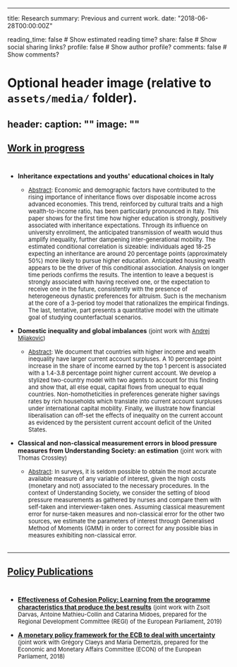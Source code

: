 ---
title: Research
summary: Previous and current work.
date: "2018-06-28T00:00:00Z"

reading_time: false  # Show estimated reading time?
share: false  # Show social sharing links?
profile: false  # Show author profile?
comments: false  # Show comments?

# Optional header image (relative to `assets/media/` folder).
header:
  caption: ""
  image: ""
----------------
## <ins>Work in progress</ins><br/><br/>
- **Inheritance expectations and youths' educational choices in Italy** 
  - <font size="-1"> <ins>Abstract</ins>: Economic and demographic factors have contributed to the rising importance of inheritance flows over disposable income across advanced economies. This trend, reinforced by cultural traits and a high wealth-to-income ratio, has been particularly pronounced in Italy. This paper shows for the first time how higher education is strongly, positively associated with inheritance expectations. Through its influence on university enrollment, the anticipated transmission of wealth would thus amplify inequality, further dampening inter-generational mobility. The estimated conditional correlation is sizeable: individuals aged 18-25 expecting an inheritance are around 20 percentage points (approximately 50%) more likely to pursue higher education. Anticipated housing wealth appears to be the driver of this conditional association. Analysis on longer time periods confirms the results. The intention to leave a bequest is strongly associated with having received one, or the expectation to receive one in the future, consistently with the presence of heterogeneous dynastic preferences for altruism. Such is the mechanism at the core of a 3-period toy model that rationalizes the empirical findings. The last, tentative, part presents a quantitative model with the ultimate goal of
studying counterfactual scenarios. </font>


- **Domestic inequality and global imbalances** <font size="-1">  (joint work with [Andrej Mijakovic](https://andrejmijakovic.github.io)) 
  - <ins>Abstract</ins>: We document that countries with higher income and wealth inequality have larger current account surpluses. A 10 percentage point increase in the share of income earned by the top 1 percent is associated with a 1.4-3.8 percentage point higher current account. We develop a stylized two-country model with two agents to account for this finding and show that, all else equal, capital flows from unequal to equal countries. Non-homotheticities in preferences generate higher savings rates by rich households which translate into current account surpluses under international capital mobility. Finally, we illustrate how financial liberalisation can off-set the effects of inequality on the current account as evidenced by the persistent current account deficit of the United States. </font>


- **Classical and non-classical measurement errors in blood pressure measures from Understanding Society: an estimation** <font size="-1">  (joint work with Thomas Crossley) 
  - <ins>Abstract</ins>: In surveys, it is seldom possible to obtain the most accurate available measure of any variable of interest, given the high costs (monetary and not) associated to the necessary procedures. In the context of Understanding Society, we consider the setting of blood pressure measurements as gathered by nurses and compare them with self-taken and interviewer-taken ones. Assuming classical measurement error for nurse-taken measures and non-classical error for the other two sources, we estimate the parameters of interest through Generalised Method of Moments (GMM) in order to correct for any possible bias in measures exhibiting non-classical error.</font> <br/><br/>
----------------

## <ins>Policy Publications</ins><br/><br/>
- [**Effectiveness of Cohesion Policy: Learning from the programme characteristics that produce the best results**](https://www.bruegel.org/2019/06/effectiveness-of-cohesion-policy-learning-from-the-project-characteristics-that-produce-the-best-results-2/) <font size="-1"> (joint work with Zsolt Darvas, Antoine Mathieu-Collin and Catarina Midoes, prepared for the Regional Development Committee (REGI) of the European Parliament, 2019) </font>

- [**A monetary policy framework for the ECB to deal with uncertainty**](https://www.bruegel.org/2018/11/a-monetary-policy-framework-for-the-european-central-bank-to-deal-with-uncertainty/) <font size="-1"> (joint work with Grégory Claeys and Maria Demertzis, prepared for the Economic and Monetary Affairs Committee (ECON) of the European Parliament, 2018) </font>
